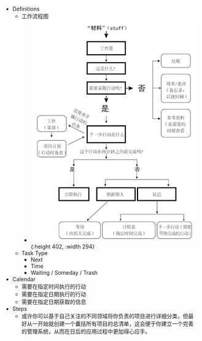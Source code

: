 - Definitions
	- 工作流程图
		- ![image.png](../assets/image_1724162313628_0.png){:height 402, :width 294}
	- Task Type
		- Next
		- Time
		- Waiting / Someday / Trash
- Calendar
	- 需要在指定时间执行的行动
	- 需要在指定日期执行的行动
	- 需要在指定日期获取的信息
- Steps
	- 或许你可以基于自己关注的不同领域将你负责的项目进行详细分类，但最好从一开始就创建一个囊括所有项目的总清单，这会便于你建立一个完善的管理系统，从而在日后的应用过程中更加得心应手。